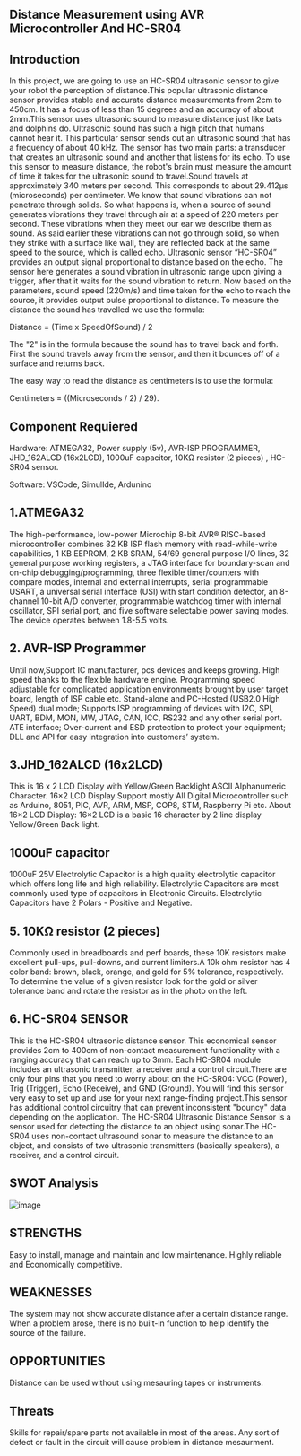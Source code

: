 
## Distance Measurement using  AVR Microcontroller And HC-SR04

## Introduction

In this project, we are going to use an HC-SR04 ultrasonic sensor to give your robot the perception of distance.This popular ultrasonic distance sensor provides stable and accurate distance measurements from 2cm to 450cm. It has a focus of less than 15 degrees and an accuracy of about 2mm.This sensor uses ultrasonic sound to measure distance just like bats and dolphins do. Ultrasonic sound has such a high pitch that humans cannot hear it. This particular sensor sends out an ultrasonic sound that has a frequency of about 40 kHz. The sensor has two main parts: a transducer that creates an ultrasonic sound and another that listens for its echo. To use this sensor to measure distance, the robot's brain must measure the amount of time it takes for the ultrasonic sound to travel.Sound travels at approximately 340 meters per second. This corresponds to about 29.412µs (microseconds) per centimeter.
We know that sound vibrations can not penetrate through solids. So what happens is, when a source of sound generates vibrations they travel through air at a speed of 220 meters per second. These vibrations when they meet our ear we describe them as sound. As said earlier these vibrations can not go through solid, so when they strike with a surface like wall, they are reflected back at the same speed to the source, which is called echo.
Ultrasonic sensor “HC-SR04” provides an output signal proportional to distance based on the echo. The sensor here generates a sound vibration in ultrasonic range upon giving a trigger, after that it waits for the sound vibration to return. Now based on the parameters, sound speed (220m/s) and time taken for the echo to reach the source, it provides output pulse proportional to distance.
To measure the distance the sound has travelled we use the formula:

Distance = (Time x SpeedOfSound) / 2

The "2" is in the formula because the sound has to travel back and forth. First the sound travels away from the sensor, and then it bounces off of a surface and returns back.

The easy way to read the distance as centimeters is to use the formula:

Centimeters = ((Microseconds / 2) / 29).

## Component Requiered 

Hardware: ATMEGA32, Power supply (5v), AVR-ISP PROGRAMMER, JHD_162ALCD (16x2LCD), 1000uF capacitor, 10KΩ resistor (2 pieces) , HC-SR04 sensor.

Software: VSCode, SimulIde, Ardunino

## 1.ATMEGA32
The high-performance, low-power Microchip 8-bit AVR® RISC-based microcontroller combines 32 KB ISP flash memory with read-while-write capabilities, 1 KB EEPROM, 2 KB SRAM, 54/69 general purpose I/O lines, 32 general purpose working registers, a JTAG interface for boundary-scan and on-chip debugging/programming, three flexible timer/counters with compare modes, internal and external interrupts, serial programmable USART, a universal serial interface (USI) with start condition detector, an 8-channel 10-bit A/D converter, programmable watchdog timer with internal oscillator, SPI serial port, and five software selectable power saving modes. The device operates between 1.8-5.5 volts.

## 2. AVR-ISP Programmer
Until now,Support IC manufacturer, pcs devices and keeps growing. High speed thanks to the flexible hardware engine. Programming speed adjustable for complicated application environments brought by user target board, length of ISP cable etc. Stand-alone and PC-Hosted (USB2.0 High Speed) dual mode; Supports ISP programming of devices with I2C, SPI, UART, BDM, MON, MW, JTAG, CAN, ICC, RS232 and any other serial port. ATE interface; Over-current and ESD protection to protect your equipment; DLL and API for easy integration into customers’ system.

## 3.JHD_162ALCD (16x2LCD)
This is 16 x 2 LCD Display with Yellow/Green Backlight ASCII Alphanumeric Character. 16×2 LCD Display Support mostly All Digital Microcontroller such as Arduino, 8051, PIC, AVR, ARM, MSP, COP8, STM, Raspberry Pi etc. About 16×2 LCD Display: 16×2 LCD is a basic 16 character by 2 line display Yellow/Green Back light.

## 1000uF capacitor
1000uF 25V Electrolytic Capacitor is a high quality electrolytic capacitor which offers long life and high reliability. Electrolytic Capacitors are most commonly used type of capacitors in Electronic Circuits. Electrolytic Capacitors have 2 Polars - Positive and Negative.

## 5. 10KΩ resistor (2 pieces)
Commonly used in breadboards and perf boards, these 10K resistors make excellent pull-ups, pull-downs, and current limiters.A 10k ohm resistor has 4 color band: brown, black, orange, and gold for 5% tolerance, respectively. To determine the value of a given resistor look for the gold or silver tolerance band and rotate the resistor as in the photo on the left.

## 6. HC-SR04 SENSOR
This is the HC-SR04 ultrasonic distance sensor. This economical sensor provides 2cm to 400cm of non-contact measurement functionality with a ranging accuracy that can reach up to 3mm. Each HC-SR04 module includes an ultrasonic transmitter, a receiver and a control circuit.There are only four pins that you need to worry about on the HC-SR04: VCC (Power), Trig (Trigger), Echo (Receive), and GND (Ground). You will find this sensor very easy to set up and use for your next range-finding project.This sensor has additional control circuitry that can prevent inconsistent "bouncy" data depending on the application. The HC-SR04 Ultrasonic Distance Sensor is a sensor used for detecting the distance to an object using sonar.The HC-SR04 uses non-contact ultrasound sonar to measure the distance to an object, and consists of two ultrasonic transmitters (basically speakers), a receiver, and a control circuit.

## SWOT Analysis
![image](https://user-images.githubusercontent.com/98769359/157095785-c2eb5957-48ad-4477-a412-8eface854241.png)

## STRENGTHS
Easy to install, manage and maintain and low maintenance.
Highly reliable and Economically competitive.
## WEAKNESSES
The system may not show accurate distance after a certain distance range.
When a problem arose, there is no built-in function to help identify the source of the failure.
## OPPORTUNITIES
Distance can be used without using mesauring tapes or instruments.
## Threats
Skills for repair/spare parts not available in most of the areas.
Any sort of defect or fault in the circuit will cause problem in distance mesaurment.


